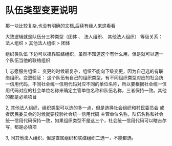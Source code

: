# 队伍类型变更说明

那一块比较复杂,也没有明确的文档,后续有缘人来这看看

大致逻辑就是队伍分三种类型（团体 、 法人组织、 其他法人组织）
等级关系：法人组织 > 其他法人组织 > 团体

组织类队伍 下边可以挂靠联络组织，虽然不知道这个有什么用，但是就可以选一个队伍当他的联络组织

1, 志愿服务组织： 变更的时候最复杂，组织不能向下级变更，因为自己选的有联络组织。变更验证： 这个队伍有自己的组织类型，有不同组织类型对应的社会统一信用代码，不同社会统一信用代码对应不同的单位名称，所以要根据社会统一信用代码对应的社会单位名称来确定主管单位名称和队伍名称，三者保持一致。其他的都是必填项目

2, 其他法人组织，组织类型可以选的多一点，但是选择社会组织和村民委员会 或者居民委员会的时候就要校验社会统一信用代码
主管单位名称，队伍名称和社会统一信用代码保持一致，如果组织类型不是这三个，社会统一信用代码可以瞎吉尔写，都是必填项

3, 同其他法人组织，但是直属组织和联络组织二选一，不能都选。
